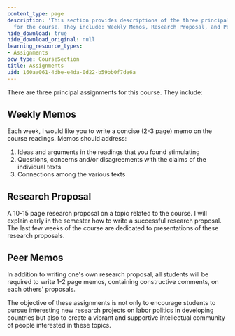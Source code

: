 ```yaml
---
content_type: page
description: 'This section provides descriptions of the three principal assignments
  for the course. They include: Weekly Memos, Research Proposal, and Peer Memos.'
hide_download: true
hide_download_original: null
learning_resource_types:
- Assignments
ocw_type: CourseSection
title: Assignments
uid: 160aa061-4dbe-e4da-0d22-b59bb0f7de6a
---
```


There are three principal assignments for this course. They include:

Weekly Memos
------------

Each week, I would like you to write a concise (2-3 page) memo on the course readings. Memos should address:

1.  Ideas and arguments in the readings that you found stimulating
2.  Questions, concerns and/or disagreements with the claims of the individual texts
3.  Connections among the various texts

Research Proposal
-----------------

A 10-15 page research proposal on a topic related to the course. I will explain early in the semester how to write a successful research proposal. The last few weeks of the course are dedicated to presentations of these research proposals.

Peer Memos
----------

In addition to writing one's own research proposal, all students will be required to write 1-2 page memos, containing constructive comments, on each others' proposals.

The objective of these assignments is not only to encourage students to pursue interesting new research projects on labor politics in developing countries but also to create a vibrant and supportive intellectual community of people interested in these topics.